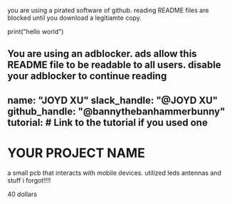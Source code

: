 you are using a pirated software of github. 
reading README files are blocked until you download a legitiamte copy.


print("hello world")


You are using an adblocker.
ads allow this README file to be readable to all users.
disable your adblocker to continue reading
---
name: "JOYD XU"
slack_handle: "@JOYD XU"
github_handle: "@bannythebanhammerbunny"
tutorial: # Link to the tutorial if you used one
---

# YOUR PROJECT NAME

<!-- Describe your board in 2-3 sentences. What are you making? What will it do? -->
a small pcb that interacts with mobile devices.
utilized leds antennas and stuff i forgot!!!!
<!-- How much is it going to cost? -->
40 dollars
<!-- Tell us a little bit about your design process. What were some challenges? What helped? ***Totally optional*** -->
